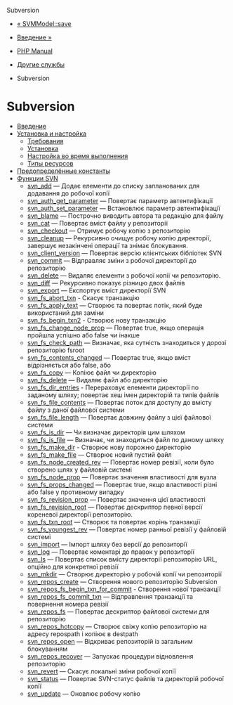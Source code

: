 Subversion

-   [« SVMModel::save](svmmodel.save.html)
    
-   [Введение »](intro.svn.html)
    
-   [PHP Manual](index.html)
    
-   [Другие службы](refs.remote.other.html)
    
-   Subversion
    

# Subversion

-   [Введение](intro.svn.html)
-   [Установка и настройка](svn.setup.html)
    -   [Требования](svn.requirements.html)
    -   [Установка](svn.installation.html)
    -   [Настройка во время выполнения](svn.configuration.html)
    -   [Типы ресурсов](svn.resources.html)
-   [Предопределённые константы](svn.constants.html)
-   [Функции SVN](ref.svn.html)
    -   [svn\_add](function.svn-add.html) — Додає елементи до списку запланованих для додавання до робочої копії
    -   [svn\_auth\_get\_parameter](function.svn-auth-get-parameter.html) — Повертає параметр автентифікації
    -   [svn\_auth\_set\_parameter](function.svn-auth-set-parameter.html) — Встановлює параметр автентифікації
    -   [svn\_blame](function.svn-blame.html) — Построчно виводить автора та редакцію для файлу
    -   [svn\_cat](function.svn-cat.html) — Повертає вміст файлу у репозиторії
    -   [svn\_checkout](function.svn-checkout.html) — Отримує робочу копію з репозиторію
    -   [svn\_cleanup](function.svn-cleanup.html) — Рекурсивно очищує робочу копію директорії, завершує незакінчені операції та знімає блокування.
    -   [svn\_client\_version](function.svn-client-version.html) — Повертає версію клієнтських бібліотек SVN
    -   [svn\_commit](function.svn-commit.html) — Відправляє зміни з робочої директорії до репозиторію
    -   [svn\_delete](function.svn-delete.html) — Видаляє елементи з робочої копії чи репозиторію.
    -   [svn\_diff](function.svn-diff.html) — Рекурсивно показує різницю двох файлів
    -   [svn\_export](function.svn-export.html) — Експортує вміст директорії SVN
    -   [svn\_fs\_abort\_txn](function.svn-fs-abort-txn.html) - Скасує транзакцію
    -   [svn\_fs\_apply\_text](function.svn-fs-apply-text.html) — Створює та повертає потік, який буде використаний для заміни
    -   [svn\_fs\_begin\_txn2](function.svn-fs-begin-txn2.html) - Створює нову транзакцію
    -   [svn\_fs\_change\_node\_prop](function.svn-fs-change-node-prop.html) — Повертає true, якщо операція пройшла успішно або false чи інакше
    -   [svn\_fs\_check\_path](function.svn-fs-check-path.html) — Визначає, яка сутність знаходиться у дорозі репозиторію fsroot
    -   [svn\_fs\_contents\_changed](function.svn-fs-contents-changed.html) — Повертає true, якщо вміст відрізняється або false, або
    -   [svn\_fs\_copy](function.svn-fs-copy.html) — Копіює файл чи директорію
    -   [svn\_fs\_delete](function.svn-fs-delete.html) — Видаляє файл або директорію
    -   [svn\_fs\_dir\_entries](function.svn-fs-dir-entries.html) - Перераховує елементи директорії по заданому шляху; повертає хеш імен директорій та типів файлів
    -   [svn\_fs\_file\_contents](function.svn-fs-file-contents.html) — Повертає поток для доступу до вмісту файлу з даної файлової системи
    -   [svn\_fs\_file\_length](function.svn-fs-file-length.html) — Повертає довжину файлу з цієї файлової системи
    -   [svn\_fs\_is\_dir](function.svn-fs-is-dir.html) — Чи визначає директорія цим шляхом
    -   [svn\_fs\_is\_file](function.svn-fs-is-file.html) — Визначає, чи знаходиться файл по даному шляху
    -   [svn\_fs\_make\_dir](function.svn-fs-make-dir.html) - Створює нову порожню директорію
    -   [svn\_fs\_make\_file](function.svn-fs-make-file.html) — Створює новий пустий файл
    -   [svn\_fs\_node\_created\_rev](function.svn-fs-node-created-rev.html) — Повертає номер ревізії, коли було створено шлях у файловій системі
    -   [svn\_fs\_node\_prop](function.svn-fs-node-prop.html) — Повертає значення властивості для вузла
    -   [svn\_fs\_props\_changed](function.svn-fs-props-changed.html) — Повертає true, якщо властивості різні або false у противному випадку
    -   [svn\_fs\_revision\_prop](function.svn-fs-revision-prop.html) — Повертає значення цієї властивості
    -   [svn\_fs\_revision\_root](function.svn-fs-revision-root.html) — Повертає дескриптор певної версії кореневої директорії репозиторію.
    -   [svn\_fs\_txn\_root](function.svn-fs-txn-root.html) — Створює та повертає корінь транзакції
    -   [svn\_fs\_youngest\_rev](function.svn-fs-youngest-rev.html) — Повертає номер ранньої ревізії у файловій системі
    -   [svn\_import](function.svn-import.html) — Імпорт шляху без версії до репозиторії
    -   [svn\_log](function.svn-log.html) — Повертає коментарі до правок у репозиторії
    -   [svn\_ls](function.svn-ls.html) — Повертає список вмісту директорії репозиторію URL, опційно для конкретної ревізії
    -   [svn\_mkdir](function.svn-mkdir.html) — Створює директорію у робочій копії чи репозиторії
    -   [svn\_repos\_create](function.svn-repos-create.html) — Створення нового репозиторію Subversion
    -   [svn\_repos\_fs\_begin\_txn\_for\_commit](function.svn-repos-fs-begin-txn-for-commit.html) - Створення нової транзакції
    -   [svn\_repos\_fs\_commit\_txn](function.svn-repos-fs-commit-txn.html) — Відправлення транзакції та повернення номера ревізії
    -   [svn\_repos\_fs](function.svn-repos-fs.html) — Повертає дескриптор файлової системи для репозиторію
    -   [svn\_repos\_hotcopy](function.svn-repos-hotcopy.html) — Створює свіжу копію репозиторію на адресу repospath і копіює в destpath
    -   [svn\_repos\_open](function.svn-repos-open.html) — Відкриває репозиторій із загальним блокуванням
    -   [svn\_repos\_recover](function.svn-repos-recover.html) — Запускає процедури відновлення репозиторію
    -   [svn\_revert](function.svn-revert.html) — Скасує локальні зміни робочої копії
    -   [svn\_status](function.svn-status.html) — Повертає SVN-статус файлів та директорій робочої копії
    -   [svn\_update](function.svn-update.html) — Оновлює робочу копію